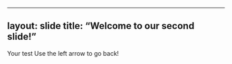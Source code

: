 
 
 ---
layout: slide
title: “Welcome to our second slide!”
---
Your test
Use the left arrow to go back!
